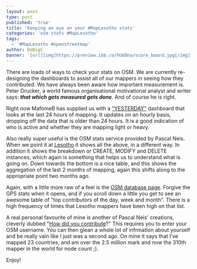 ```yaml
---
layout: post
type: post
published: 'true'
title: 'Keeping an eye on your #MapLesotho stats'
categories: 'osm stats #MapLesotho'
tags:
  - '#MapLesotho #openstreetmap'
author: DeBigC
banner: '[url][img]https://preview.ibb.co/hUUOna/score_board.jpg[/img][/url]'
---
```

There are loads of ways to check your stats on OSM. We are currently re-designing the dashboards to assist all of our mappers in seeing how they contributed. We have always been aware how important measurement is. Peter Drucker, a world famous organisational motivational analyst and writer says: ***that which gets measured gets done***. And of course he is right.

Right now MafomeB has supplied us with a ["YESTERDAY"](http://dash.maplesotho.com/new-dash/yesterday/) dashboard that looks at the last 24 hours of mapping. It updates on an hourly basis, dropping off the data that is older than 24 hours. It is a good indication of who is active and whether they are mapping light or heavy.

Also really super useful is the OSM stats service provided by Pascal Neis. When we point it at [Lesotho](http://osmstats.neis-one.org/?item=countries&country=Lesotho) it shows all the above, in a different way. In addition it shows the breakdown or CREATE, MODIFY and DELETE instances, which again is something that helps us to understand what is going on. Down towards the bottom is a nice table, and this shows the aggregation of the last 2 months of mapping, again this shifts along to the appropriate point two months ago.

Again, with a little more raw of a feel is the [OSM database page](http://www.openstreetmap.org/stats/data_stats.html). Forgive the GPS stats when it opens, and if you scroll down a little you get to see an awesome table of "top contributors of the day, week and month". There is a high frequency of times that Lesotho mappers have been high on that list. 

A real personal favourite of mine is another of Pascal Neis' creations, cleverly dubbed "[How did you contribute](http://hdyc.neis-one.org/?DeBigC)?" This requires you to enter your OSM username. You can then glean a whole lot of infrmation about yourself and be really vain like I just was a second ago. On mine it says that I've mapped 23 countries, and am over the 2.5 million mark and now the 310th mapper in the world for node count ;).

Enjoy!

     










